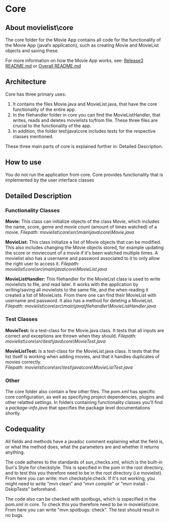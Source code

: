 # Core
## About movielist\core

The core folder for the Movie App contains all code for the functionality of the Movie App (javafx application), such as creating Movie and MovieList objects and saving these.

For more information on how the Movie App works, see: [Release3 README.md](https://gitlab.stud.idi.ntnu.no/it1901/groups-2023/gr2336/gr2336/-/blob/fc9c16f967deb79b1ca3a573d488ae8833a76ded/docs/release3/README.md) or [Overall README.md](https://gitlab.stud.idi.ntnu.no/it1901/groups-2023/gr2336/gr2336/-/blob/35ca9ff71abb5b937204ef06ec9f3f67d3bceb0e/README.md)

## Architecture
Core has three primary uses:
1. It contains the files Movie.java and MovieList.java, that have the core functionality of the entire app. 
2. In the filehandler folder in core you can find the MovieListHandler, that writes, reads and deletes movielists to/from file. These three files are crucial to the functionality of the app.
3. In addition, the folder test\java\core includes tests for the respective classes mentioned. 

These three main parts of core is explained further in: Detailed Description.

## How to use
You do not run the application from core. Core provides functionality that is implemented by the user interface classes

## Detailed Description
### Functionality Classes
**Movie:** This class can initialize objects of the class Movie, which includes the name, score, genre and movie count (amount of times watched) of a movie.
_Filepath: movielist\core\src\main\java\core\Movie.java_

**MovieList:** This class initialize a list of Movie objects that can be modified. This also includes changing the Movie objects stored, for example updating the score or moviecount of a movie if it's been watched multiple times. A movielist also has a username and password associated to it to only allow the right user to access it. 
_Filepath: movielist\core\src\main\java\core\MovieList.java_


**MovieListHandler:** This filehandler for the MovieList class is used to write movielists to file, and read later. It works with the application by writing/saving all movielists to the same file, and the when reading it created a list of MovieLists. From there one can find their MovieList with username and password. It also has a method for deleting a MovieList.
_Filepath: movielist\core\src\main\java\filehandler\MovieListHandler.java_

### Test Classes
**MovieTest:** Is a test-class for the Movie.java class. It tests that all inputs are correct and exceptions are thrown when they should.
_Filepath: movielist\core\src\test\java\core\MovieTest.java_


**MovieListTest:** Is a test-class for the MovieList.java class. It tests that the list itself is working when adding movies, and that it handles duplicates of movies correctly.  
_Filepath: movielist\core\src\test\java\core\MovieListTest.java_

### Other 
The core folder also contain a few other files. The *pom.xml* has specific core configuration, as well as specifying project dependencies, plugins and other relatted settings. In folders containing functionality classes you'll find a *package-info.java* that specifies the package level documentations shortly.

## Codequality
All fields and methods have a javadoc comment explaining what the field is, or what the method does, what the parameters are and whether it returns anything.

The code adheres to the standards of sun_checks.xml, which is the built-in Sun's Style for checkstyle. This is specified in the pom in the root directory, and to test this you therefore need to be in the root directory (i.e movielist). From here you can write: mvn checkstyle:check. If it's not working, you might need to write "mvn clean" and "mvn compile" or "mvn install -DskipTests" beforehand.

The code also can be checked with spotbugs, which is sspecified in the pom.xml in core. To check this you therefore need to be in movielist\core. From here you can write "mvn spotbugs: check". The test should result in no bugs.
